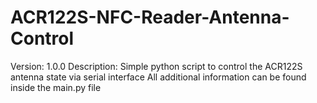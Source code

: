# ACR122S-NFC-Reader-Antenna-Control   

Version: 1.0.0
Description: Simple python script to control the ACR122S antenna state via serial interface
All additional information can be found inside the main.py file